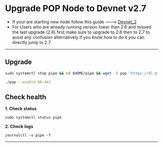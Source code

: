 # Upgrade POP Node to Devnet v2.7

- If your are starting new node follow this guide ---> [Devnet_2](https://github.com/Mhtb9800/Pipe-network-devnet-2/blob/main/README.md)
- For Users who are already running version lower than 2.6 and missed the last upgrade (2.6) first make sure to upgrade to 2.6 then to 2.7 to avoid any confusion alternatively if you know how to do it you can directly jump to 2.7
---

## Upgrade
```bash
sudo systemctl stop pipe && cd $HOME/pipe && wget -O pop "https://dl.pipecdn.app/v0.2.7/pop" && chmod +x pop && sudo systemctl daemon-reload && sudo systemctl restart pipe
```
```bash
./pop --enable-80-443
```

## Check health
**1. Check status**
```
sudo systemctl status pipe
```
**2. Check logs**
```
journalctl -u pipe -f
```

---
